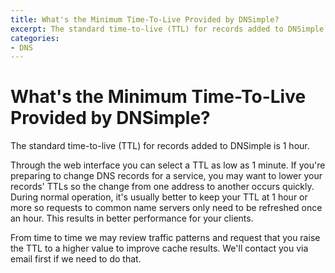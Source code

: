 ```yaml
---
title: What's the Minimum Time-To-Live Provided by DNSimple?
excerpt: The standard time-to-live (TTL) for records added to DNSimple is 1 hour, but you can set different values.
categories:
- DNS
---
```


# What's the Minimum Time-To-Live Provided by DNSimple?

The standard time-to-live (TTL) for records added to DNSimple is 1 hour.

Through the web interface you can select a TTL as low as 1 minute. If you're preparing to change DNS records for a service,  you may want to lower your records' TTLs so the change from one address to another occurs quickly. During normal operation, it's usually better to keep your TTL at 1 hour or more so requests to common name servers only need to be refreshed once an hour. This results in better performance for your clients.

From time to time we may review traffic patterns and request that you raise the TTL to a higher value to improve cache results. We'll contact you via email first if we need to do that. 
